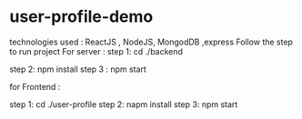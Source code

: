 # user-profile-demo
technologies used  :  ReactJS , NodeJS, MongodDB ,express
Follow the step to run project
For server : 
step 1: cd ./backend

step 2: npm install
step 3 : npm start

for Frontend : 

step 1:  cd ./user-profile
step 2: napm install
step 3: npm start


